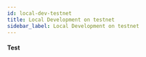 ```yaml
---
id: local-dev-testnet
title: Local Development on testnet
sidebar_label: Local Development on testnet
---
```


#### Test